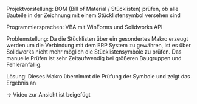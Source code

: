 Projektvorstellung: BOM (Bill of Material / Stücklisten) prüfen, ob alle Bauteile in der Zeichnung mit einem Stücklistensymbol versehen sind

Programmiersprachen: VBA mit WinForms und Solidworks API

Problemstellung: Da die Stücklisten über ein gesondertes Makro erzeugt werden um die Verbindung mit dem ERP System zu gewähren, ist es über Solidworks nicht mehr möglich die Stücklistensymbole zu prüfen. Das manuelle Prüfen ist sehr Zeitaufwendig bei größeren Baugruppen und Fehleranfällig.

Lösung: Dieses Makro übernimmt die Prüfung der Symbole und zeigt das Ergebnis an

-> Video zur Ansicht ist beigefügt
